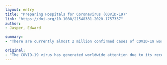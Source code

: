 ```yaml
---
layout: entry
title: "Preparing Hospitals for Coronavirus (COVID-19)"
link: "https://doi.org/10.1080/21548331.2020.1757337"
author:
- Jasper, Edward

summary:
- "There are currently almost 2 million confirmed cases of COVID-19 worldwide of which about 117,000 patients have died. March has seen fast rises in the number of cases in Italy, Spain and the US. The US has over 500,000 cases, the largest number of any country in the world. This has resulted in hospitals around the world producing action plans to isolate and treat suspected patients. Hospital Practice Dr."

original:
- "The COVID-19 virus has generated worldwide attention due to its recent discovery and rapid spread. There are currently almost 2 million confirmed cases of COVID-19 worldwide of which about 117,000 patients have died (WHO). March has seen fast rises in the number of cases in Italy, Spain and the US, which has focused the need for countries medical systems to contain the virus and prevent its spread. Currently the US has over 500,000 cases, the largest number of any country in the world.This has resulted in hospitals around the world producing action plans to isolate and treat suspected COVID-19 patients. In this exclusive interview for Hospital Practice Dr. Edward Jasper of Jefferson Hospitals discusses how his hospital has dealt with outbreaks in the past as well as how it is now preparing for COVID-19.Interview with Edward Jasper by Mike Gregg, Editor."
---
```


